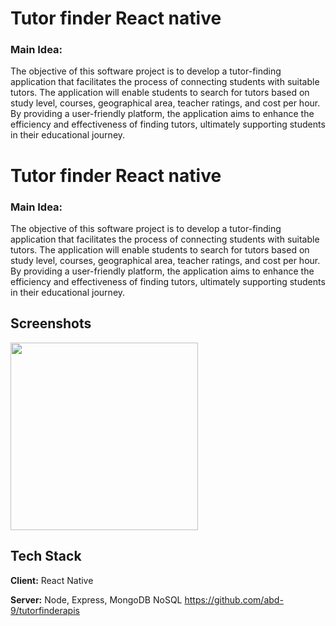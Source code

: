 
# Tutor finder React native

### Main Idea: 
The objective of this software project is to develop a tutor-finding application that facilitates the process of connecting students with suitable tutors. The application will enable students to search for tutors based on study level, courses, geographical area, teacher ratings, and cost per hour. By providing a user-friendly platform, the application aims to enhance the efficiency and effectiveness of finding tutors, ultimately supporting students in their educational journey.




# Tutor finder React native

### Main Idea: 
The objective of this software project is to develop a tutor-finding application that facilitates the process of connecting students with suitable tutors. The application will enable students to search for tutors based on study level, courses, geographical area, teacher ratings, and cost per hour. By providing a user-friendly platform, the application aims to enhance the efficiency and effectiveness of finding tutors, ultimately supporting students in their educational journey.




## Screenshots
<a href="https://drive.google.com/file/d/1lzDNohSQ-lnPI8JpcAlkRfNJL6cTmm8O/view?usp=drive_link">
  <img src="https://github.com/abd-9/tfinder/blob/main/Public/demo.gif?raw=true" width="300px"  >
</a>


## Tech Stack

**Client:** React Native

**Server:** Node, Express, MongoDB NoSQL
https://github.com/abd-9/tutorfinderapis
